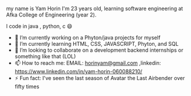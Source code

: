 my name is Yam Horin 
I'm 23 years old, learning software engineering at Afka College of Engineering (year 2). 

I code in java , python, c 😄
- 🔭 I’m currently working on a Phyton/java projects for myself
- 🌱 I’m currently learning HTML, CSS, JAVASCRIPT, Phyton, and SQL
- 👯 I’m looking to collaborate on a development backend internships or something like that (LOL)
- 📫 How to reach me: EMAIL: horinyam@gmail.com ,linkedin: https://www.linkedin.com/in/yam-horin-060088210/
- ⚡ Fun fact: I've seen the last season of Avatar the Last Airbender over fifty times
###
<!--
**YamHorin/YamHorin** is a ✨ _special_ ✨ repository because its `README.md` (this file) appears on your GitHub profile.

Here are some ideas to get you started:

- 🔭 I’m currently working on ...
- 🌱 I’m currently learning ...
- 👯 I’m looking to collaborate on ...
- 🤔 I’m looking for help with ...
- 💬 Ask me about ...
- 📫 How to reach me: ...
- 😄 Pronouns: ...
- ⚡ Fun fact: ...
-->
